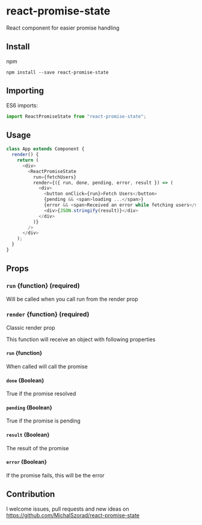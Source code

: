 # react-promise-state

React component for easier promise handling

## Install

npm

```
npm install --save react-promise-state
```

## Importing

ES6 imports:

```js
import ReactPromiseState from "react-promise-state";
```

## Usage

```js
class App extends Component {
  render() {
    return (
      <div>
        <ReactPromiseState
          run={fetchUsers}
          render={({ run, done, pending, error, result }) => (
            <div>
              <button onClick={run}>Fetch Users</button>
              {pending && <span>loading ...</span>}
              {error && <span>Received an error while fetching users</span>}
              <div>{JSON.stringify(result)}</div>
            </div>
          )}
        />
      </div>
    );
  }
}
```

## Props

### `run` {function} (required)
Will be called when you call run from the render prop

### `render` {function} (required)
Classic render prop

This function will receive an object with following properties

#### `run` {function}
When called will call the promise

#### `done` {Boolean}
True if the promise resolved

#### `pending` {Boolean}
True if the promise is pending

#### `result` {Boolean}
The result of the promise

#### `error` {Boolean}
If the promise fails, this will be the error


## Contribution

I welcome issues, pull requests and new ideas on https://github.com/MichalSzorad/react-promise-state